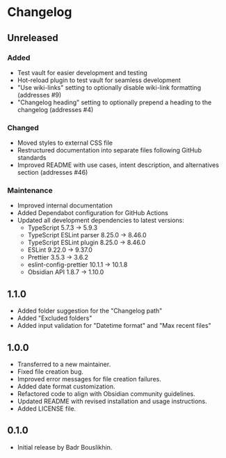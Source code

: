 # Changelog

## Unreleased

### Added

- Test vault for easier development and testing
- Hot-reload plugin to test vault for seamless development
- "Use wiki-links" setting to optionally disable wiki-link formatting (addresses #9)
- "Changelog heading" setting to optionally prepend a heading to the changelog (addresses #4)

### Changed

- Moved styles to external CSS file
- Restructured documentation into separate files following GitHub standards
- Improved README with use cases, intent description, and alternatives section (addresses #46)

### Maintenance

- Improved internal documentation
- Added Dependabot configuration for GitHub Actions
- Updated all development dependencies to latest versions:
  - TypeScript 5.7.3 → 5.9.3
  - TypeScript ESLint parser 8.25.0 → 8.46.0
  - TypeScript ESLint plugin 8.25.0 → 8.46.0
  - ESLint 9.22.0 → 9.37.0
  - Prettier 3.5.3 → 3.6.2
  - eslint-config-prettier 10.1.1 → 10.1.8
  - Obsidian API 1.8.7 → 1.10.0

## 1.1.0

- Added folder suggestion for the "Changelog path"
- Added "Excluded folders"
- Added input validation for "Datetime format" and "Max recent files"

## 1.0.0

- Transferred to a new maintainer.
- Fixed file creation bug.
- Improved error messages for file creation failures.
- Added date format customization.
- Refactored code to align with Obsidian community guidelines.
- Updated README with revised installation and usage instructions.
- Added LICENSE file.

## 0.1.0

- Initial release by Badr Bouslikhin.
